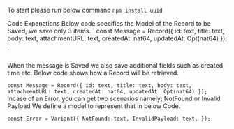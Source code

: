 To start please run below command
`
 npm install uuid
`

Code Expanations
Below code specifies the Model of the Record to be Saved, we save only 3 items.
` 
const Message = Record({ 
    id: text,
    title: text,
    body: text,
    attachmentURL: text,
    createdAt: nat64,
    updatedAt: Opt(nat64)
});

`


When the message is Saved we also save additional fields such as created time etc.
Below code shows how a Record will be retrieved.

`
const Message = Record({
    id: text,
    title: text,
    body: text,
    attachmentURL: text,
    createdAt: nat64,
    updatedAt: Opt(nat64)
});
`
Incase of an Error, you can get two scenarios namely; NotFound or Invalid Payload
We define a model to represent that in below Code.

`
const Error = Variant({
    NotFound: text,
    InvalidPayload: text,
});
`









